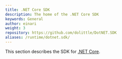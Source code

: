```yaml
---
title: .NET Core SDK
description: The home of the .NET Core SDK
keywords: General
author: einari
weight: 3
repository: https://github.com/dolittle/DotNET.SDK
aliases: /runtime/dotnet.sdk/
---
```


This section describes the SDK for [.NET Core](https://www.microsoft.com/net).
